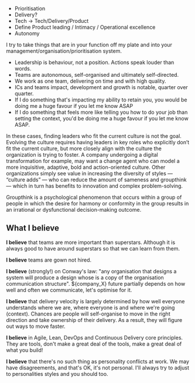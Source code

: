 * Prioritisation
* Delivery?
* Tech -> Tech/Delivery/Product
* Define Product leading / Intimacy / Operational excellence
* Autonomy


I try to take things that are in your function off my plate and into your management/organisation/prioritisation system. 

* Leadership is behaviour, not a position. Actions speak louder than words.
* Teams are autonomous, self-organised and ultimately self-directed.
* We work as one team, delivering on time and with high quality.
* ICs and teams impact, development and growth is notable, quarter over quarter.
* If I do something that's impacting my ability to retain you, you would be doing me a huge favour if you let me know ASAP
* If I do something that feels more like telling you how to do your job than setting the context, you'd be doing me a huge favour if you let me know ASAP.







In these cases, finding leaders who fit the current culture is not the goal. Evolving the culture requires having leaders in key roles who explicitly don’t fit the current culture, but more closely align with the culture the organization is trying to foster. A company undergoing a digital transformation for example, may want a change agent who can model a more inquisitive, adaptive, bold and action-oriented culture. Other organizations simply see value in increasing the diversity of styles — “culture adds” — who can reduce the amount of sameness and groupthink — which in turn has benefits to innovation and complex problem-solving.

Groupthink is a psychological phenomenon that occurs within a group of people in which the desire for harmony or conformity in the group results in an irrational or dysfunctional decision-making outcome.


## What I believe

**I believe** that teams are more important than superstars. Although it is always good to have around superstars so that we can learn from them.

**I believe** teams are gown not hired.

**I believe** (strongly!) on Conway's law: "any organisation that designs a system will produce a design whose is a copy of the organisation communication structure". ${company_X} future partially depends on how well and often we communicate, let's optimise for it.

**I believe** that delivery velocity is largely determined by how well everyone understands where we are, where everyone is and where we're going (context). Chances are people will self-organise to move in the right direction and take ownership of their delivery. As a result, they will figure out ways to move faster.

**I believe** in Agile, Lean, DevOps and Continuous Delivery core principles. They are tools, don't make a great deal of the tools, make a great deal of what you build!

**I believe** that there's no such thing as personality conflicts at work. We may have disagreements, and that's OK, it's not personal. I'll always try to adjust to personalities styles and you should too.
